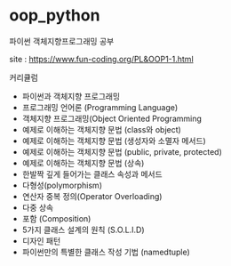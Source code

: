 # oop_python
파이썬 객체지향프로그래밍 공부

site : https://www.fun-coding.org/PL&OOP1-1.html

커리큘럼

- 파이썬과 객체지향 프로그래밍
- 프로그래밍 언어론 (Programming Language)
- 객체지향 프로그래밍(Object Oriented Programming
- 예제로 이해하는 객체지향 문법 (class와 object)
- 예제로 이해하는 객체지향 문법 (생성자와 소멸자 메서드)
- 예제로 이해하는 객체지향 문법 (public, private, protected)
- 예제로 이해하는 객체지향 문법 (상속)
- 한발짝 깊게 들어가는 클래스 속성과 메서드
- 다형성(polymorphism)
- 연산자 중복 정의(Operator Overloading)
- 다중 상속
- 포함 (Composition)
- 5가지 클래스 설계의 원칙 (S.O.L.I.D)
- 디자인 패턴
- 파이썬만의 특별한 클래스 작성 기법 (namedtuple)
